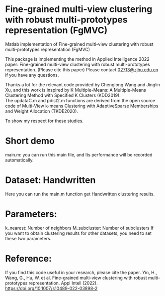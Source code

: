 # Fine-grained multi-view clustering with robust multi-prototypes representation (FgMVC)
Matlab implementation of Fine-grained multi-view clustering with robust multi-prototypes representation (FgMVC)

This package is implementing the method in Applied Intelligence 2022 paper: Fine-grained multi-view clustering with robust multi-prototypes representation. 
(Please cite this paper) Please contact 02713@zjhu.edu.cn if you have any questions. 

Thanks a lot for the relevant code provided by Chenglong Wang and Jinglin Xu, and this work is inspired by K-Multiple-Means: A Multiple-Means Clustering Method with Specified K Clusters (KDD2019).   
The updataC.m and pdist2.m functions are derived from the open source code of Multi-View k-means Clustering with AdaptiveSparse Memberships and Weight Allocation (TKDE2020). 

To show my respect for these studies.

# Short demo
main.m: you can run this main file, and Its performance will be recorded automatically. 

# Dataset: Handwritten
Here you can run the main.m function get Handwritten clustering results. 

# Parameters: 
k_nearest: Number of neighbors
M_subcluster: Number of subclusters
If you want to obtain clustering results for other datasets, you need to set these two parameters.

# Reference:
If you find this code useful in your research, please cite the paper.
Yin, H., Wang, G., Hu, W. et al. Fine-grained multi-view clustering with robust multi-prototypes representation. Appl Intell (2022). https://doi.org/10.1007/s10489-022-03898-2
